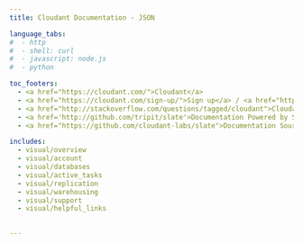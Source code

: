 ```yaml
---
title: Cloudant Documentation - JSON

language_tabs:
#  - http 
#  - shell: curl
#  - javascript: node.js
#  - python

toc_footers:
  - <a href="https://cloudant.com/">Cloudant</a>
  - <a href="https://cloudant.com/sign-up/">Sign up</a> / <a href="https://cloudant.com/sign-in/">Sign in</a>
  - <a href="http://stackoverflow.com/questions/tagged/cloudant">Cloudant on StackOverflow</a>
  - <a href='http://github.com/tripit/slate'>Documentation Powered by Slate</a>
  - <a href="https://github.com/cloudant-labs/slate">Documentation Source</a>

includes:
  - visual/overview
  - visual/account
  - visual/databases
  - visual/active_tasks
  - visual/replication
  - visual/warehousing
  - visual/support
  - visual/helpful_links
  

---
```


<style>
hr {
display: none;
}
</style>
